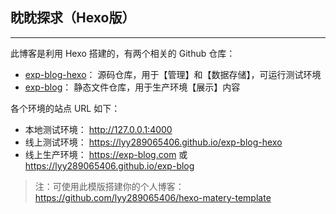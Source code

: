## 眈眈探求（Hexo版）

------

此博客是利用 Hexo 搭建的，有两个相关的 Github 仓库：

- [exp-blog-hexo](https://github.com/lyy289065406/exp-blog-hexo)： 源码仓库，用于【管理】和【数据存储】，可运行测试环境
- [exp-blog](https://github.com/lyy289065406/exp-blog)： 静态文件仓库，用于生产环境【展示】内容

各个环境的站点 URL 如下：

- 本地测试环境： http://127.0.0.1:4000
- 线上测试环境： https://lyy289065406.github.io/exp-blog-hexo
- 线上生产环境： https://exp-blog.com 或 https://lyy289065406.github.io/exp-blog


> 注：可使用此模版搭建你的个人博客：https://github.com/lyy289065406/hexo-matery-template
